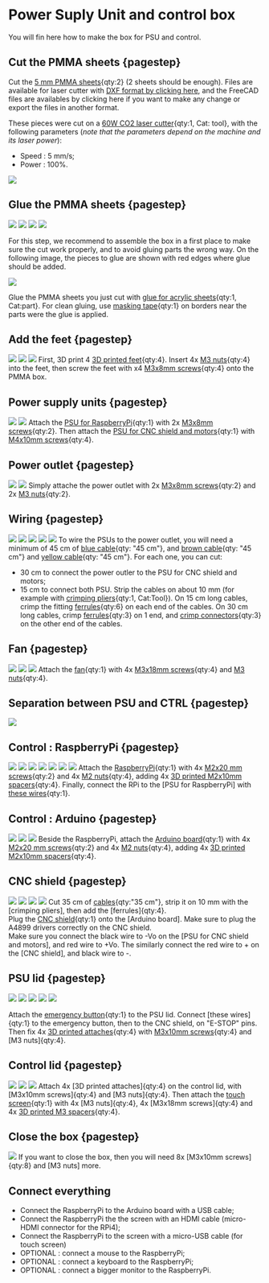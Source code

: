 # Power Suply Unit and control box
You will fin here how to make the box for PSU and control.

## Cut the PMMA sheets {pagestep}
Cut the [5 mm PMMA sheets](Parts.yaml#PMMAsheet){qty:2} (2 sheets should be enough). Files are available for laser cutter with [DXF format by clicking here](files/dxf/psu_control_box.dxf), and the FreeCAD files are availables by clicking here if you want to make any change or export the files in another format.  

These pieces were cut on a [60W CO2 laser cutter](Parts.yaml#LaserCutter){qty:1, Cat: tool}, with the following parameters (*note that the parameters depend on the machine and its laser power*):  
* Speed : 5 mm/s;  
* Power : 100%.  

![](images/psu_control_cut.png)  

## Glue the PMMA sheets {pagestep}
![](images/box1.png)
![](images/box2.png)
![](images/box3.png)
![](images/box4.png)

For this step, we recommend to assemble the box in a first place to make sure the cut work properly, and to avoid gluing parts the wrong way. On the following image, the pieces to glue are shown with red edges where glue should be added.  
  
![](images/psu_control_glue.png)
  
Glue the PMMA sheets you just cut with [glue for acrylic sheets](Parts.yaml#AcrylicGlue){qty:1, Cat:part}. For clean gluing, use [masking tape](Parts.yaml#MaskingTape){qty:1} on borders near the parts were the glue is applied.  

## Add the feet {pagestep}
![](images/foot.png) 
![](images/foot2.png) 
![](images/all_feet.png) 
First, 3D print 4 [3D printed feet](files/stl/foot.stl){qty:4}. Insert 4x [M3 nuts](Parts.yaml#M3nut){qty:4} into the feet, then screw the feet with x4 [M3x8mm screws](Parts.yaml#M3x8mm){qty:4} onto the PMMA box.

## Power supply units {pagestep}
![](images/psu1.png) 
![](images/psu_upsidedown.png) 
Attach the [PSU for RaspberryPi](Parts.yaml#PSU1){qty:1} with 2x [M3x8mm screws](Parts.yaml#M3x8mm){qty:2}. Then attach the [PSU for CNC shield and motors](Parts.yaml#PSU2){qty:1} with [M4x10mm screws](Parts.yaml#M4x10mm){qty:4}.

## Power outlet {pagestep}
![](images/power_outlet_outside.png) 
![](images/power_outlet_inside.png) 
Simply attache the power outlet with 2x [M3x8mm screws](Parts.yaml#M3x8mm){qty:2} and 2x [M3 nuts](Parts.yaml#M3nut){qty:2}.

## Wiring {pagestep}
![](images/wires_tools.png) 
![](images/wires.png) 
![](images/wires_attached.png) 
![](images/wires_psu.png) 
![](images/wires_outlet.png) 
To wire the PSUs to the power outlet, you will need a minimum of 45 cm of [blue cable](Parts.yaml#blue_cable){qty: "45 cm"}, and [brown cable](Parts.yaml#brown_cable){qty: "45 cm"} and [yellow cable](Parts.yaml#yellow_cable){qty: "45 cm"}. For each one, you can cut: 
* 30 cm to connect the power outler to the PSU for CNC shield and motors;
* 15 cm to connect both PSU.
Strip the cables on about 10 mm (for example with [crimping pliers](Parts.yaml#crimpingPliers){qty:1, Cat:Tool}). On 15 cm long cables,  crimp the fitting [ferrules](Parts.yaml#ferrules){qty:6} on each end of the cables. On 30 cm long cables, crimp [ferrules](Parts.yaml#ferrules){qty:3} on 1 end, and [crimp connectors](Parts.yaml#crimpConn){qty:3} on the other end of the cables.

## Fan {pagestep}
![](images/fan.png) 
![](images/fan_power.png) 
![](images/fan_psu.png) 
Attach the [fan](Parts.yaml#fan){qty:1} with 4x [M3x18mm screws](Parts.yaml#M3x18mm){qty:4} and [M3 nuts](Parts.yaml#M3nut){qty:4}.

## Separation between PSU and CTRL {pagestep}
![](images/separation_psu.png) 


## Control : RaspberryPi {pagestep}
![](images/rpi.png) 
![](images/rpi_at1.png) 
![](images/rpi_at2.png) 
![](images/cables_rpi.png) 
![](images/rpi_psu.png) 
![](images/rpi_power_box.png) 
![](images/rpi_power.png) 
Attach the [RaspberryPi](Parts.yaml#RPi){qty:1} with 4x [M2x20 mm screws](Parts.yaml#M2x20mm){qty:2} and 4x [M2 nuts](Parts.yaml#M2nut){qty:4}, adding 4x [3D printed M2x10mm spacers](files/stl/M2_spacer.stl){qty:4}. Finally, connect the RPi to the [PSU for RaspberryPi] with [these wires](Parts.yaml#RPiWires){qty:1}.

## Control : Arduino {pagestep}
![](images/arduino.png) 
![](images/arduino_at.png) 
![](images/arduino_rpi.png) 
Beside the RaspberryPi, attach the [Arduino board](Parts.yaml#Arduino){qty:1} with 4x [M2x20 mm screws](Parts.yaml#M2x20mm){qty:2} and 4x [M2 nuts](Parts.yaml#M2nut){qty:4}, adding 4x [3D printed M2x10mm spacers](files/stl/M2_spacer.stl){qty:4}.

## CNC shield {pagestep}
![](images/cncshield.png) 
![](images/cncshield_cable.png) 
![](images/cncshield_psu.png) 
![](images/cncshield_power.png) 
Cut 35 cm of [cables](Parts.yaml#CNCCable){qty:"35 cm"}, strip it on 10 mm with the [crimping pliers], then add the [ferrules]{qty:4}.  
Plug the [CNC shield](Parts.yaml#CNCShield){qty:1} onto the [Arduino board]. Make sure to plug the A4899 drivers correctly on the CNC shield.  
Make sure you connect the black wire to -Vo on the [PSU for CNC shield and motors], and red wire to +Vo. The similarly connect the red wire to + on the [CNC shield], and black wire to -.

## PSU lid {pagestep}
![](images/psu_lid.png) 
![](images/emergency_button.png) 
![](images/lid_at.png) 
![](images/emergency_button_wires.png) 
![](images/lid-psu_box.png) 

Attach the [emergency button](Parts.yaml#EmergencyButton){qty:1} to the PSU lid. Connect [these wires]{qty:1} to the emergency button, then to the CNC shield, on "E-STOP" pins.  
Then fix 4x [3D printed attaches](files/stl/lid_attach.stl){qty:4} with [M3x10mm screws](Parts.yaml#M3x10mm){qty:4} and [M3 nuts]{qty:4}.

## Control lid {pagestep}
![](images/lid_ctrl.png) 
![](images/screen_at.png) 
![](images/lid_at2.png) 
Attach 4x [3D printed attaches]{qty:4} on the control lid, with [M3x10mm screws]{qty:4} and [M3 nuts]{qty:4}.
Then attach the [touch screen](Parts.yaml#TouchScreen){qty:1} with 4x [M3 nuts]{qty:4}, 4x [M3x18mm screws]{qty:4} and 4x [3D printed M3 spacers](files/stl/M3_spacer.stl){qty:4}.

## Close the box {pagestep}
![](images/lid-psu_box_at.png) 
If you want to close the box, then you will need 8x [M3x10mm screws]{qty:8} and [M3 nuts] more.

## Connect everything
* Connect the RaspberryPi to the Arduino board with a USB cable;
* Connect the RaspberryPi the the screen with an HDMI cable (micro-HDMI connector for the RPi4);
* Connect the RaspberryPi to the screen with a micro-USB cable (for touch screen)
* OPTIONAL : connect a mouse to the RaspberryPi;
* OPTIONAL : connect a keyboard to the RaspberryPi;
* OPTIONAL : connect a bigger monitor to the RaspberryPi.



  
  

